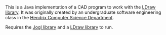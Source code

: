 This is a Java implementation of a CAD program to work with the [LDraw library](http://www.ldraw.org/).  It was originally created by an undergraduate software engineering class in the [Hendrix Computer Science Department](http://ozark.hendrix.edu/).

Requires the [Jogl library](https://jogl.dev.java.net/servlets/ProjectDocumentList?folderID=9260&expandFolder=9260&folderID=0) and a [LDraw library](http://www.ldraw.org/Downloads-req-viewdownload-cid-1.html) to run.